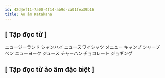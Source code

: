 ```yaml
---
id: 42d4ef11-7a00-4f14-ab9d-ca01fea39b16
title: Ảo âm Katakana
---
```


## [ Tập đọc từ ]


<JaWL m={3}>
 <K>ニュージーランド</K>
 <K>シャンハイ</K>
 <K>ニュース</K>
</JaWL>

<JaWL m={3}>
 <K>ワイシャツ</K>
 <K>メニュー</K>
 <K>キャンプ</K>
</JaWL>

<JaWL m={3}>
 <K>シャープペン</K>
 <K>ニューヨーク</K>
 <K>ジュース</K>
</JaWL>

<JaWL m={3}>
 <K>チャーハン</K>
 <K>チョコレート</K>
 <K>ジョギング</K>
</JaWL>


## [ Tập đọc từ ảo âm đặc biệt ]

